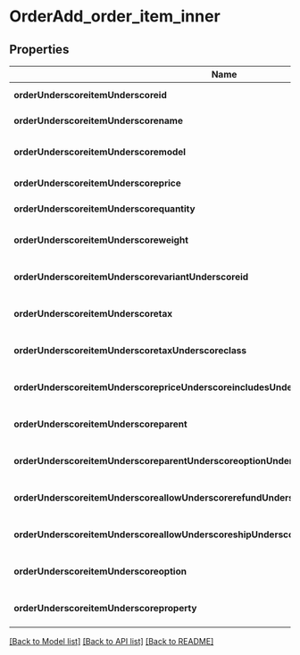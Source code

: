 # OrderAdd_order_item_inner

## Properties
Name | Type | Description | Notes
------------ | ------------- | ------------- | -------------
**orderUnderscoreitemUnderscoreid** | **string** |  | [default to null]
**orderUnderscoreitemUnderscorename** | **string** |  | [default to null]
**orderUnderscoreitemUnderscoremodel** | **string** |  | [optional] [default to null]
**orderUnderscoreitemUnderscoreprice** | **integer** |  | [default to null]
**orderUnderscoreitemUnderscorequantity** | **integer** |  | [default to null]
**orderUnderscoreitemUnderscoreweight** | **integer** |  | [optional] [default to null]
**orderUnderscoreitemUnderscorevariantUnderscoreid** | **string** |  | [optional] [default to null]
**orderUnderscoreitemUnderscoretax** | **integer** |  | [optional] [default to 0]
**orderUnderscoreitemUnderscoretaxUnderscoreclass** | **string** |  | [optional] [default to null]
**orderUnderscoreitemUnderscorepriceUnderscoreincludesUnderscoretax** | **boolean** |  | [optional] [default to false]
**orderUnderscoreitemUnderscoreparent** | **integer** |  | [optional] [default to null]
**orderUnderscoreitemUnderscoreparentUnderscoreoptionUnderscorename** | **string** |  | [optional] [default to null]
**orderUnderscoreitemUnderscoreallowUnderscorerefundUnderscoreitemsUnderscoreseparately** | **boolean** |  | [optional] [default to null]
**orderUnderscoreitemUnderscoreallowUnderscoreshipUnderscoreitemsUnderscoreseparately** | **boolean** |  | [optional] [default to null]
**orderUnderscoreitemUnderscoreoption** | [**array[OrderAddOrderItemInnerOrderItemOptionInner]**](OrderAddOrderItemInnerOrderItemOptionInner.md) |  | [optional] [default to null]
**orderUnderscoreitemUnderscoreproperty** | [**array[OrderAddOrderItemInnerOrderItemPropertyInner]**](OrderAddOrderItemInnerOrderItemPropertyInner.md) |  | [optional] [default to null]

[[Back to Model list]](../README.md#documentation-for-models) [[Back to API list]](../README.md#documentation-for-api-endpoints) [[Back to README]](../README.md)


